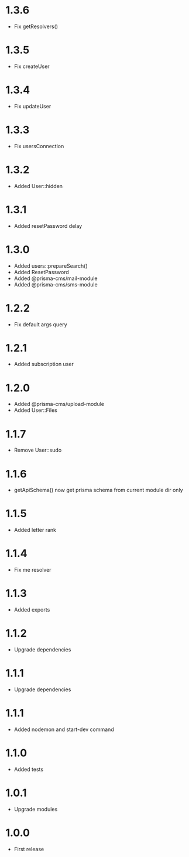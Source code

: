 1.3.6
===============================
- Fix getResolvers()

1.3.5
===============================
- Fix createUser

1.3.4
===============================
- Fix updateUser

1.3.3
===============================
- Fix usersConnection

1.3.2
===============================
- Added User::hidden

1.3.1
===============================
- Added resetPassword delay

1.3.0
===============================
- Added users::prepareSearch()
- Added ResetPassword
- Added @prisma-cms/mail-module
- Added @prisma-cms/sms-module

1.2.2
===============================
- Fix default args query

1.2.1
===============================
- Added subscription user

1.2.0
===============================
- Added @prisma-cms/upload-module
- Added User::Files

1.1.7
===============================
- Remove User::sudo

1.1.6
===============================
- getApiSchema() now get prisma schema from current module dir only

1.1.5
===============================
- Added letter rank

1.1.4
===============================
- Fix me resolver

1.1.3
===============================
- Added exports

1.1.2
===============================
- Upgrade dependencies

1.1.1
===============================
- Upgrade dependencies

1.1.1
===============================
- Added nodemon and start-dev command

1.1.0
===============================
- Added tests

1.0.1
===============================
- Upgrade modules

1.0.0
===============================
- First release
